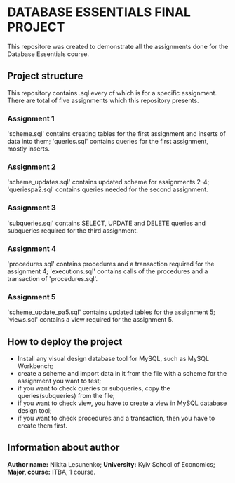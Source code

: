 # DATABASE ESSENTIALS FINAL PROJECT
This repositore was created to demonstrate all the assignments done for the Database Essentials course.
## Project structure
This repository contains .sql every of which is for a specific assignment. There are total of five assignments which this repository presents.
### Assignment 1
'scheme.sql' contains creating tables for the first assignment and inserts of data into them;
'queries.sql' contains queries for the first assignment, mostly inserts.
### Assignment 2
'scheme_updates.sql' contains updated scheme for assignments 2-4;
'queriespa2.sql' contains queries needed for the second assignment.
### Assignment 3
'subqueries.sql' contains SELECT, UPDATE and DELETE queries and subqueries required for the third assignment.
### Assignment 4
'procedures.sql' contains procedures and a transaction required for the assignment 4;
'executions.sql' contains calls of the procedures and a transaction of 'procedures.sql'.
### Assignment 5
'scheme_update_pa5.sql' contains updated tables for the assignment 5;
'views.sql' contains a view required for the assignment 5.
## How to deploy the project
- Install any visual design database tool for MySQL, such as MySQL Workbench;
- create a scheme and import data in it from the file with a scheme for the assignment you want to test;
- if you want to check queries or subqueries, copy the queries(subqueries) from the file;
- if you want to check view, you have to create a view in MySQL database design tool;
- if you want to check procedures and a transaction, then you have to create them first.
## Information about author
**Author name:** Nikita Lesunenko;
**University:** Kyiv School of Economics;
**Major, course:** ITBA, 1 course.
